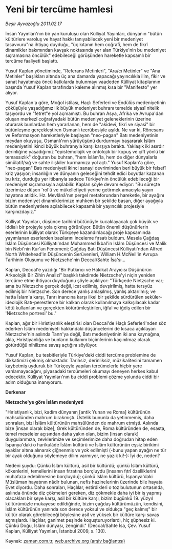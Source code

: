 # Yeni bir tercüme hamlesi

*Beşir Ayvazoğlu 2011.02.17*

<td class="columnist-detail">
<p>İnsan Yayınları'nın bir yan kuruluşu olan Külliyat Yayınları, dünyanın "bütün kültürlere varoluş ve hayat hakkı tanıyabilecek yeni bir medeniyet tasavvuru"na ihtiyaç duyduğu, "üç kıtanın hem coğrafî, hem de fikrî dinamikler bakımından kavşak noktasında yer alan Türki­ye'nin bu medeniyet sıçramasına öncülük" edebileceği görüşünden hareketle kapsamlı bir tercüme faaliyeti başlattı.</p>
<p>
<div id="haberMetinDiv">
<p>Yusuf Kaplan yönetiminde, "Referans Metinleri", "Ara/cı Metinler" ve "Ana Metinler" başlıkları altında üç ana damarda yapacağı yayıncılıkla ilim, fikir ve sanat hayatımıza öncü katkılarda bulunmayı vaadeden Külliyat kitaplarının başında Yusuf Kaplan tarafından kaleme alınmış kısa bir "Manifesto" yer alıyor.
<p>Yusuf Kaplan'a göre, Moğol istilası, Haçlı Seferleri ve Endülüs medeniyetinin çöküşüyle yaşadığımız ilk büyük medeniyet buhranı temelde siyasî nitelik taşıyordu ve "fetret"e yol açmamıştı. Bu buhran Asya, Afrika ve Avrupa'dan oluşan merkezî coğrafyadaki bütün medeniyet geleneklerinin üzerine oturarak bunlardan hem ya­rarlanan, hem de "akîdevî, fikrî ve siyasî" bir bütünleşme gerçekleştiren Os­manlı tecrübesiyle aşıldı. Ne var ki, Rönesans ve Reformasyon hareketleriyle başlayan "neo-pagan" Batı medeniyetinin meydan okuyuşu, Osmanlı'nın yürüyüşünü durdurmayı başararak İslâm medeniyetini ikinci büyük buhranıyla karşı karşıya bıraktı. Yaklaşık iki asırdır derinliğine yaşadığımız "epistemolojik ve ontolojik bir kopuş ve çift yönlü bir temassızlık" doğuran bu buhran, "hem İs­lâm'la, hem de diğer dünyalarla simülatif/sığ ve sahte ilişkiler kurma­mıza yol açtı." Yusuf Kaplan'a göre, "neo-pagan" Batı medeniyeti ikinci sanayi devriminden beri bü­yük bir felsefî kriz yaşıyor; insanlığın ve dünyanın geleceğini tehdit edici boyutlar kazanan bu kriz, durduğu yer itibarıyla sadece Türkiye'nin öncülük edebileceği bir medeniyet sıçramasıyla aşılabilir. Kaplan şöyle devam ediyor: "Bu süreçte üzerimize düşen 'rol'ü ve mükellefiyeti yerine getirmek amacıyla yayın hayatına atıldık. Hz. Mevlânâ'nın pergel metaforundan hareketle, bir ayağını bizim medeniyet dinamiklerimize muhkem bir şekilde basan, diğer ayağıyla bütün medeniyetlere açılabilecek kapsamlı bir yayıncılık projesiyle karşınızdayız."
<p>Külliyat Yayınları, düşünce tarihini bütünüyle kucaklayacak çok büyük ve iddialı bir projeyle yola çıkmış görünüyor. Bütün önemli düşünürlerin eserlerinin külliyat olarak Türkçeye kazandırılacağı proje kapsamında yayımlanan eserlerden bazılarını inceleme fırsatı buldum. Mesela Çağdaş İslâm Düşüncesi Külliyatı'ndan Muhammed İkbal'in İslâm Düşüncesi ve Malik bin Nebi'nin Kur'an Fenomeni; Çağdaş Batı Düşüncesi Külliyatı'ndan Alfred North Whitehead'in Düşüncenin Serüvenleri, William H.McNeil'in Avrupa Tarihinin Oluşumu ve Nietzsche'nin Deccal/Sahte İsa'sı...
<p>Kaplan, Deccal'e yazdığı "Bir Putkırıcı ve Hakikat Arayıcısı Düşünürün Arkeolojik Bir Zihin Analizi" başlıklı takdimde Nietzsche'yi niçin yeniden tercüme etme ihtiyacı duyduğunu şöyle açıklıyor: "Türkçede Nietzsche var; ama bu Nietzsche gerçek değil, icat edilmiş, devşirilmiş, hatta tersyüz edilmiş bir Nietzsche. Son derece yanlış anlaşılmış, yanlış aktarılmış; ve hatta İslam'a karşı, Tanrı inancına karşı ilkel bir şekilde sürdürülen seküler-ideolojik Batı-perestlerce bir kalkan olarak kullanılmaya kalkışılacak kadar kötü kullanılan ve gerçekten kötürümleştirilen, iğfal ve iğdiş edilen bir 'Nietzsche portresi' bu."
<p>Kaplan, ağır bir Hıristiyanlık eleştirisi olan Deccal'de Haçlı Seferleri'nden söz ederken İslâm medeniyeti hakkındaki düşüncelerini de kısaca açıklayan Nietzsche'nin aslında Tanrı'ya değil, Batı medeniyetinin iki ana kaynağına, akla, Hıristiyanlığa ve bunların kullanım biçimlerinin kaçınılmaz olarak götürdüğü nihilizme savaş açtığını söylüyor.
<p>Yusuf Kaplan, bu tesbitleriyle Türkiye'deki ciddi tercüme problemine de dikkatimizi çekmiş olmaktadır. Tarihsiz, derinliksiz, müzikalitesini tamamen kaybetmiş uyduruk bir Türkçeyle yapılan tercümelerle hiçbir yere varılamayacağını, piyasadaki tercümeleri okumayı deneyen herkes kabul edecektir. Külliyat Yayınları'nın bu ciddi problemi çözme yolunda ciddi bir adım olduğuna inanıyorum. 
<p><b>Derkenar</b>
<p><b>Nietzsche'ye göre İslâm medeniyeti</b>
<p>"Hıristiyanlık, bizi, kadim dünyanın [antik Yunan ve Ro­ma] kültürünün mahsulünden mahrum bırakmıştı. Üstelik bununla da yetinmemiş, daha sonraları, bizi İslâm kültürü­nün mahsûlünden de mahrum etmişti. Aslında bize [insan olarak bize], Grek kültüründen de, Roma kültüründen de, esasta, temel meseleler açısından daha yakın olan, bizim [insan olarak] duygularımıza, zevklerimize ve seçimlerimize daha doğrudan hitap eden İspanya'daki o harikulâde İslâm kültürü ve İslâm kültürünün eşsiz birikimi ayaklar altına alı­narak çiğnenmiş ve yok edilmişti (-bunu yapan ayağın ne tür bir ayak olduğunu söylemeye dilim varmıyor, ne yazık ki!-): İyi de, neden?
<p>Nedeni şuydu: Çünkü İslâm kültürü, asil bir kültürdü; çünkü İslâm kültürü, kökenlerini, temellerini insan fıtratı­na borçluydu [insanın fıtrî özelliklerini muhafaza edebilme­sine borçluydu]; çünkü İslâm kültürü, İspanya'daki Müslü­man hayatının nâdir bulunan, nefis hazinelerinin üzerinde bile hayata Evet diyordu. Daha sonraları, Haçlılar, estir­dikleri o toz bulutunun ortasında, aslında önünde diz çök­meleri gereken, diz çökmekle daha iyi bir iş yapmış olacak­ları bir şeye karşı, asil bir kültüre karşı, bizim bugünkü 19. yüzyıl kültürümüzle mukayese edildiğinde, bizim çağdaş kültürümüzün, kendisini, İslâm kültürünün yanında son derece yoksul ve oldukça "geç kalmış" bir kültür olarak görebilece­ği böylesine asil ve yüksek bir kültüre karşı savaş açmışlar­dı. Haçlılar, ganimet peşinde koşuşturuyorlardı, hiç şüphe­siz ki. Çünkü Doğu, İslâm dünyası, zengindi." (Deccal/Sahte İsa, Çev. Yusuf Kaplan, Külliyat Yayınları, İstanbul 2009, s. 130).</p></p></p></p></p></p></p></p></p></p></div>
</p>
<a href="http://web.archive.org/web/20110217184950/mailto:b.ayvazoglu@zaman.com.tr">
</a></td>

Kaynak: [zaman.com.tr](http://zaman.com.tr/yazar.do?yazino=1094629), [web.archive.org (arşiv bağlantısı)](http://web.archive.org/web/20110217184950/http://zaman.com.tr:80/yazar.do?yazino=1094629)

